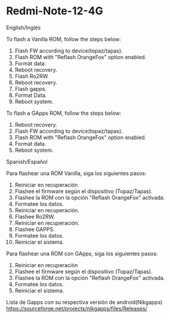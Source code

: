 # Redmi-Note-12-4G

English/Inglés

To flash a Vanilla ROM, follow the steps below:
1. Flash FW according to device(topaz/tapas).
2. Flash ROM with "Reflash OrangeFox" option enabled.
3. Format data.
4. Reboot recovery.
5. Flash Ro2RW.
6. Reboot recovery.
7. Flash gapps.
8. Format Data.
9. Reboot system.

To flash a GApps ROM, follow the steps below:
1. Reboot recovery.
2. Flash FW according to device(topaz/tapas).
3. Flash ROM with "Reflash OrangeFox" option enabled.
4. Format data.
5. Reboot system.


Spanish/Español

Para flashear una ROM Vanilla, siga los siguientes pasos:

1. Reiniciar en recuperación
2. Flashee el firmware según el dispositivo (Topaz/Tapas).
3. Flashee la ROM con la opción "Reflash OrangeFox" activada.
4. Formatee los datos.
5. Reiniciar en recuperación.
6. Flashee Ro2RW.
7. Reiniciar en recuperación.
8. Flashee GAPPS.
9. Formatee los datos.
10. Reiniciar el sistema.

Para flashear una ROM con GApps, siga los siguientes pasos:

1. Reiniciar en recuperación
2. Flashee el firmware según el dispositivo (Topaz/Tapas).
3. Flashee la ROM con la opción "Reflash OrangeFox" activada.
4. Formatee los datos.
5. Reiniciar el sistema.


Lista de Gapps con su respectiva versión de android(Nikgapps)
https://sourceforge.net/projects/nikgapps/files/Releases/
